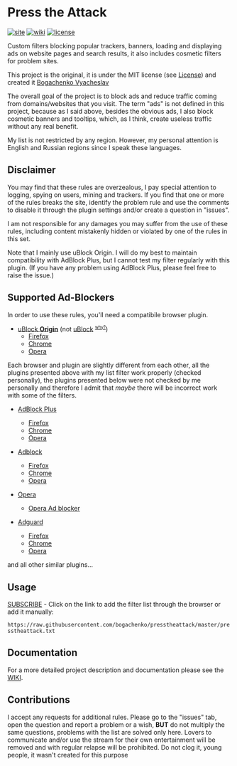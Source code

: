 <!--
This file is part of the Press the Attack project,
Copyright (c) 2018 Bogachenko Vyacheslav

Press the Attack is a free project: you can distribute it and/or modify
it in accordance with the MIT license published by the Massachusetts Institute of Technology.

The Press the Attack project is distributed in the hope that it will be useful,
and is provided "AS IS", WITHOUT ANY WARRANTY, EXPRESSLY EXPRESSED OR IMPLIED.
WE ARE NOT RESPONSIBLE FOR ANY DAMAGES DUE TO THE USE OF THIS PROJECT OR ITS PARTS.
For more information, see the MIT license.

Author: Bogachenko Vyacheslav <https://github.com/bogachenko>
Email: bogachenkove@gmail.com
Github: https://github.com/bogachenko/presstheattack/
Last modified: 23 November 2018
License: MIT <https://github.com/bogachenko/presstheattack/blob/master/LICENSE.md>
Problem reports: https://github.com/bogachenko/presstheattack/issues
Title: README.md
URL: https://github.com/bogachenko/presstheattack/blob/master/HELP/firefox.html
Wiki: https://github.com/bogachenko/presstheattack/wiki

Download the entire Press the Attack project at https://github.com/bogachenko/presstheattack/archive/master.zip -->

# Press the Attack
[![site](https://img.shields.io/badge/site-up-%233fb912.svg)](https://bogachenko.github.io/presstheattack/)
[![wiki](https://img.shields.io/badge/wiki-up-%233fb912.svg)](https://github.com/bogachenko/presstheattack/wiki)
[![license](https://img.shields.io/badge/license-MIT-%233fb912.svg)](https://raw.githubusercontent.com/bogachenko/presstheattack/master/LICENSE.md)

Custom filters blocking popular trackers, banners, loading and displaying ads on website pages and search results, it also includes cosmetic filters for problem sites.

This project is the original, it is under the MIT license (see [License](https://raw.githubusercontent.com/bogachenko/presstheattack/master/LICENSE.md)) and created it [Bogachenko Vyacheslav](https://github.com/bogachenko)

The overall goal of the project is to block ads and reduce traffic coming from domains/websites that you visit.
The term "ads" is not defined in this project, because as I said above, besides the obvious ads, I also block cosmetic banners and tooltips, which, as I think, create useless traffic without any real benefit.

My list is not restricted by any region. However, my personal attention is English and Russian regions since I speak these languages.

## Disclaimer

You may find that these rules are overzealous, I pay special attention to logging, spying on users, mining and trackers.
If you find that one or more of the rules breaks the site, identify the problem rule and use the comments to disable it through the plugin settings and/or create a question in "issues".

I am not responsible for any damages you may suffer from the use of these rules, including content mistakenly hidden or violated by one of the rules in this set.

Note that I mainly use uBlock Origin. I will do my best to maintain compatibility with AdBlock Plus, but I cannot test my filter regularly with this plugin. (If you have any problem using AdBlock Plus, please feel free to raise the issue.)

## Supported Ad-Blockers

In order to use these rules, you'll need a compatibile browser plugin.

* [uBlock **Origin**](https://github.com/gorhill/uBlock) (not [uBlock](https://www.ublock.org) <sup><small>[why?](https://github.com/bogachenko/presstheattack/wiki/uBlock-Origin-vs-uBlock)</small></sup>)
	* [Firefox](https://addons.mozilla.org/addon/ublock-origin/)
	* [Chrome](https://chrome.google.com/webstore/detail/ublock-origin/cjpalhdlnbpafiamejdnhcphjbkeiagm)
	* [Opera](https://addons.opera.com/en/extensions/details/ublock/)

Each browser and plugin are slightly different from each other, all the plugins presented above with my list filter work properly (checked personally), the plugins presented below were not checked by me personally and therefore I admit that *maybe* there will be incorrect work with some of the filters.

* [AdBlock Plus](https://adblockplus.org/)
	* [Firefox](https://addons.mozilla.org/en/firefox/addon/adblock-plus/)
	* [Chrome](https://chrome.google.com/webstore/detail/cfhdojbkjhnklbpkdaibdccddilifddb)
	* [Opera](https://addons.opera.com/en/extensions/details/adblock-plus/)

* [Adblock](https://getadblock.com/)
	* [Firefox](https://addons.mozilla.org/en/firefox/addon/adblock-for-firefox)
	* [Chrome](https://chrome.google.com/webstore/detail/adblock/gighmmpiobklfepjocnamgkkbiglidom)
	* [Opera](https://addons.opera.com/en/extensions/details/adblock/)

* [Opera](https://opera.com)
    * [Opera Ad blocker](https://addons.opera.com/en/extensions/details/opera-ad-blocker/)
	
* [Adguard](https://adguard.com)
    * [Firefox](https://addons.mozilla.org/en/firefox/addon/adguard-adblocker/)
	* [Chrome](https://chrome.google.com/webstore/detail/adguard-adblocker/bgnkhhnnamicmpeenaelnjfhikgbkllg/)
	* [Opera](https://addons.opera.com/en/extensions/details/adguard/)
  
and all other similar plugins...

## Usage

[SUBSCRIBE](https://subscribe.adblockplus.org/?location=https%3A%2F%2Fraw.githubusercontent.com%2Fbogachenko%2Fpresstheattack%2Fmaster%2Fpresstheattack.txt&title=Press%20the%20Attack) - Click on the link to add the filter list through the browser or add it manually:

`https://raw.githubusercontent.com/bogachenko/presstheattack/master/presstheattack.txt`

## Documentation

For a more detailed project description and documentation please see the [WIKI](https://github.com/bogachenko/presstheattack/wiki).

## Contributions

I accept any requests for additional rules. Please go to the "issues" tab, open the question and report a problem or a wish, **BUT** do not multiply the same questions, problems with the list are solved only here.
Lovers to communicate and/or use the stream for their own entertainment will be removed and with regular relapse will be prohibited.
Do not clog it, young people, it wasn't created for this purpose

